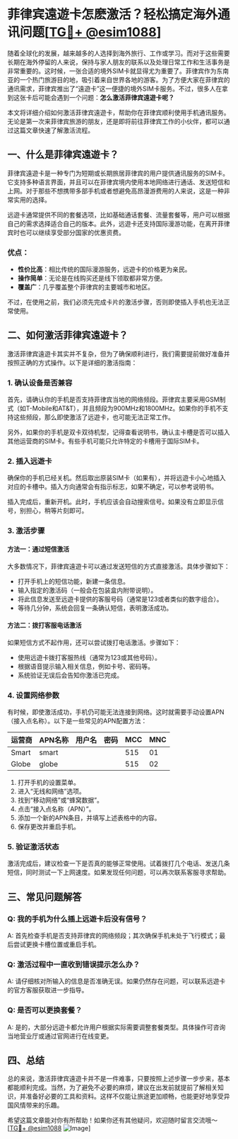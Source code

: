 # 菲律宾遠遊卡怎麽激活？轻松搞定海外通讯问题[[TG💪+ @esim1088](https://t.me/s/esim1088)]

随着全球化的发展，越来越多的人选择到海外旅行、工作或学习。而对于这些需要长期在海外停留的人来说，保持与家人朋友的联系以及处理日常工作和生活事务是非常重要的。这时候，一张合适的境外SIM卡就显得尤为重要了。菲律宾作为东南亚的一个热门旅游目的地，吸引着来自世界各地的游客。为了方便大家在菲律宾的通讯需求，菲律宾推出了“遠遊卡”这一便捷的境外SIM卡服务。不过，很多人在拿到这张卡后可能会遇到一个问题：**怎么激活菲律宾遠遊卡呢？**

本文将详细介绍如何激活菲律宾遠遊卡，帮助你在菲律宾顺利使用手机通讯服务。无论是第一次来菲律宾旅游的朋友，还是即将前往菲律宾工作的小伙伴，都可以通过这篇文章快速了解激活流程。

## 一、什么是菲律宾遠遊卡？

菲律宾遠遊卡是一种专门为短期或长期旅居菲律宾的用户提供通讯服务的SIM卡。它支持多种语言界面，并且可以在菲律宾境内使用本地网络进行通话、发送短信和上网。对于那些不想携带多部手机或者想避免高昂漫游费用的人来说，这是一种非常实用的选择。

远遊卡通常提供不同的套餐选项，比如基础通话套餐、流量套餐等，用户可以根据自己的需求选择适合自己的版本。此外，远遊卡还支持国际漫游功能，在离开菲律宾时也可以继续享受部分国家的优惠资费。

### 优点：
- **性价比高**：相比传统的国际漫游服务，远遊卡的价格更为亲民。
- **操作简单**：无论是在线购买还是线下领取都非常方便。
- **覆盖广**：几乎覆盖整个菲律宾的主要城市和地区。

不过，在使用之前，我们必须先完成卡片的激活步骤，否则即使插入手机也无法正常使用。

## 二、如何激活菲律宾遠遊卡？

激活菲律宾遠遊卡其实并不复杂，但为了确保顺利进行，我们需要提前做好准备并按照正确的方式操作。以下是详细的激活指南：

### 1. 确认设备是否兼容

首先，请确认你的手机是否支持菲律宾当地的网络频段。菲律宾主要采用GSM制式（如T-Mobile和AT&T），并且频段为900MHz和1800MHz。如果你的手机不支持这些频段，那么即使激活了远遊卡，也可能无法正常工作。

另外，如果你的手机是双卡双待机型，记得查看说明书，确认主卡槽是否可以插入其他运营商的SIM卡。有些手机可能只允许特定的卡槽用于国际SIM卡。

### 2. 插入远遊卡

确保你的手机已经关机。然后取出原装SIM卡（如果有），并将远遊卡小心地插入对应的卡槽中。插入方向通常会有指示标志，如果不确定，可以参考说明书。

插入完成后，重新开机。此时，手机应该会自动搜索信号。如果没有立即显示信号，别担心，稍等片刻即可。

### 3. 激活步骤

#### 方法一：通过短信激活
大多数情况下，菲律宾遠遊卡可以通过发送短信的方式直接激活。具体步骤如下：
- 打开手机上的短信功能，新建一条信息。
- 输入指定的激活码（一般会在包装盒内附带说明）。
- 将此信息发送至远遊卡提供的客服号码（通常是123或者类似的数字组合）。
- 等待几分钟，系统会回复一条确认短信，表明激活成功。

#### 方法二：拨打客服电话激活
如果短信方式不起作用，还可以尝试拨打电话激活。步骤如下：
- 使用远遊卡拨打客服热线（通常为123或其他号码）。
- 根据语音提示输入相关信息，例如卡号、密码等。
- 系统验证无误后会告知你激活已完成。

### 4. 设置网络参数

有时候，即使激活成功，手机仍可能无法连接到网络。这时就需要手动设置APN（接入点名称）。以下是一些常见的APN配置方法：

| 运营商 | APN名称 | 用户名 | 密码 | MCC | MNC |
|--------|---------|--------|------|-----|-----|
| Smart  | smart   |        |      | 515 | 01  |
| Globe  | globe   |        |      | 515 | 02  |

1. 打开手机的设置菜单。
2. 进入“无线和网络”选项。
3. 找到“移动网络”或“蜂窝数据”。
4. 点击“接入点名称（APN）”。
5. 添加一个新的APN条目，并填写上述表格中的内容。
6. 保存更改并重启手机。

### 5. 验证激活状态

激活完成后，建议检查一下是否真的能够正常使用。试着拨打几个电话、发送几条短信，同时测试一下上网速度。如果发现任何问题，可以再次联系客服寻求帮助。

## 三、常见问题解答

### Q: 我的手机为什么插上远遊卡后没有信号？
A: 首先检查手机是否支持菲律宾的网络频段；其次确保手机未处于飞行模式；最后尝试更换卡槽位置或重启手机。

### Q: 激活过程中一直收到错误提示怎么办？
A: 请仔细核对所输入的信息是否准确无误。如果仍然存在问题，可以联系远遊卡的官方客服获取进一步指导。

### Q: 是否可以更换套餐？
A: 是的，大部分远遊卡都允许用户根据实际需要调整套餐类型。具体操作可咨询当地营业厅或通过官网进行在线变更。

## 四、总结

总的来说，激活菲律宾遠遊卡并不是一件难事，只要按照上述步骤一步步来，基本都能顺利完成。当然，为了避免不必要的麻烦，建议在出发前就提前了解相关知识，并准备好必要的工具和资料。这样不仅能让旅途更加顺畅，也能更好地享受异国风情带来的乐趣。

希望这篇文章能对你有所帮助！如果你还有其他疑问，欢迎随时留言交流哦～ [[TG💪+ @esim1088](https://t.me/s/esim1088) ![Image](https://i.postimg.cc/4NQfJmqS/Snipaste-2025-05-13-00-14-12.png)]